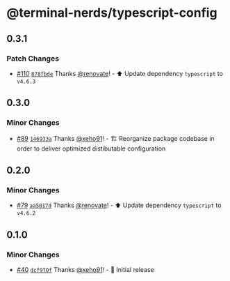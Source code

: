 # @terminal-nerds/typescript-config<!-- markdownlint-disable line-length list-marker-space no-duplicate-header ul-style -->

## 0.3.1

### Patch Changes

- [#110](https://github.com/terminal-nerds/configs/pull/110) [`878fbde`](https://github.com/terminal-nerds/configs/commit/878fbde476751c63dcb7abbf3fe01ac618321e7a) Thanks [@renovate](https://github.com/apps/renovate)! - ⬆️ Update dependency `typescript` to `v4.6.3`

## 0.3.0

### Minor Changes

- [#89](https://github.com/terminal-nerds/configs/pull/89) [`146933a`](https://github.com/terminal-nerds/configs/commit/146933ad036f96626f568c761818141909ee9c04) Thanks [@xeho91](https://github.com/xeho91)! - 🏗️ Reorganize package codebase in order to deliver optimized distibutable configuration

## 0.2.0

### Minor Changes

- [#79](https://github.com/terminal-nerds/configs/pull/79) [`aa5017d`](https://github.com/terminal-nerds/configs/commit/aa5017dc8d43917bb2676b03bcbb6949465977ca) Thanks [@renovate](https://github.com/apps/renovate)! - ⬆️ Update dependency `typescript` to `v4.6.2`

## 0.1.0

### Minor Changes

- [#40](https://github.com/terminal-nerds/configs/pull/40) [`dcf970f`](https://github.com/terminal-nerds/configs/commit/dcf970ff9257fc50124fdae319795c63c22eba76) Thanks [@xeho91](https://github.com/xeho91)! - 🎉 Initial release
